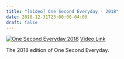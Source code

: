 ```yaml
---
title: "[Video] One Second Everyday - 2018"
date: 2018-12-31T23:00:00-04:00
draft: false
---
```


[![One Second Everyday 2018](http://img.youtube.com/vi/eAE6WWQYm34/0.jpg)](http://www.youtube.com/watch?v=eAE6WWQYm34)
[Video Link](http://www.youtube.com/watch?v=eAE6WWQYm34)

The 2018 edition of One Second Everyday.
